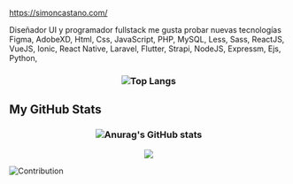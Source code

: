 
 https://simoncastano.com/

Diseñador UI y programador fullstack 
me gusta probar nuevas tecnologías 
<br/>
Figma, AdobeXD, Html, Css, JavaScript, PHP, MySQL, Less, Sass, ReactJS, VueJS, Ionic, React Native, Laravel, Flutter, Strapi, NodeJS, Expressm, Ejs, Python, 

<!---
scr-simon/scr-simon is a ✨ special ✨ repository because its `README.md` (this file) appears on your GitHub profile.
You can click the Preview link to take a look at your changes.
--->

<h3 align="center">

   ![Top Langs](https://github-readme-stats.vercel.app/api/top-langs/?username=SimonCastano&show_icons=true&title_color=008b8b&icon_color=008b8b&text_color=008b8b&bg_color=151515)

</h3>

<h2> My GitHub Stats </h2>
 <h3 align="center">

![Anurag's GitHub stats](https://github-readme-stats.vercel.app/api?username=SimonCastano&show_icons=true&theme=blue-green&icon_color=fff&title_color=ffffff&border_color=fff&bg_color=DEG,4D00AB,2EC7D6&text_color=ffffff)
</h3>

<div align="center">
 <img  src="https://res.cloudinary.com/torre-technologies-co/image/upload/c_scale,fl_progressive.progressive:steep,q_auto:low,w_360/v1648842673/origin/bio/cover-pictures/SimonArbey_Casta%C3%B1o_Rios1648842671655_sq7fhz.jpg">
</div>

![Contribution](https://activity-graph.herokuapp.com/graph?username=SimonCastano&theme=react-dark&hide_border=true&area=true)


